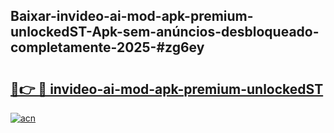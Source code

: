 ## Baixar-invideo-ai-mod-apk-premium-unlockedST-Apk-sem-anúncios-desbloqueado-completamente-2025-#zg6ey

# <h2><a href="https://ainizakaria.my?title=invideo-ai-mod-apk-premium-unlockedST&ref=20M">🔗👉 🔴 invideo-ai-mod-apk-premium-unlockedST</a></h2>

[![acn](https://github.com/user-attachments/assets/0f9c940e-d8b0-45ae-aac7-cd30a18b3e1c)](https://ainizakaria.my?title=invideo-ai-mod-apk-premium-unlockedST&ref=20M)

